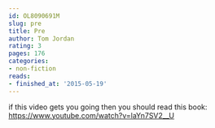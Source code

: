```yaml
---
id: OL8090691M
slug: pre
title: Pre
author: Tom Jordan
rating: 3
pages: 176
categories:
- non-fiction
reads:
- finished_at: '2015-05-19'
---
```

if this video gets you going then you should read this book: https://www.youtube.com/watch?v=laYn7SV2__U
